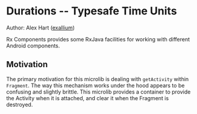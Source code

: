 # Durations -- Typesafe Time Units

Author: Alex Hart ([exallium](https://www.github.com/exallium))

Rx Components provides some RxJava facilities for working with different Android components.

## Motivation

The primary motivation for this microlib is dealing with `getActivity` within `Fragment`.  The way
this mechanism works under the hood appears to be confusing and slightly brittle.  This microlib
provides a container to provide the Activity when it is attached, and clear it when the Fragment is
destroyed.
